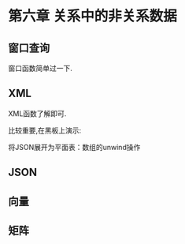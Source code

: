 # 第六章 关系中的非关系数据

## 窗口查询

窗口函数简单过一下.



## XML

XML函数了解即可.

比较重要,在黑板上演示:

将JSON展开为平面表：数组的unwind操作

## JSON



## 向量



## 矩阵